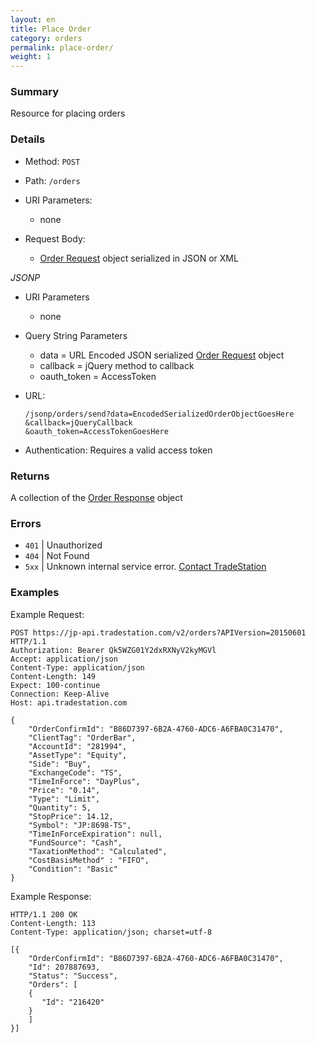 ```yaml
---
layout: en
title: Place Order
category: orders
permalink: place-order/
weight: 1
---
```


### Summary

Resource for placing orders

### Details

* Method: `POST`
* Path: `/orders`
* URI Parameters:

  * none
* Request Body:

  * [Order Request](../../objects/order) object serialized in JSON or XML

*JSONP*

* URI Parameters

  * none
* Query String Parameters
  * data = URL Encoded JSON serialized [Order Request](../../objects/order) object
  * callback = jQuery method to callback
  * oauth_token = AccessToken
* URL:

      /jsonp/orders/send?data=EncodedSerializedOrderObjectGoesHere
      &callback=jQueryCallback
      &oauth_token=AccessTokenGoesHere
* Authentication: Requires a valid access token

### Returns    

A collection of the [Order Response](../../objects/order-result) object

### Errors

* `401` | Unauthorized
* `404` | Not Found
* `5xx` | Unknown internal service error. [Contact TradeStation
](mailto:webapi@tradestation.com)

### Examples

Example Request:

    POST https://jp-api.tradestation.com/v2/orders?APIVersion=20150601 HTTP/1.1
    Authorization: Bearer Qk5WZG01Y2dxRXNyV2kyMGVl
    Accept: application/json
    Content-Type: application/json
    Content-Length: 149
    Expect: 100-continue
    Connection: Keep-Alive
    Host: api.tradestation.com
    
    {
        "OrderConfirmId": "B86D7397-6B2A-4760-ADC6-A6FBA0C31470",
        "ClientTag": "OrderBar",
        "AccountId": "281994",
        "AssetType": "Equity",
        "Side": "Buy",
        "ExchangeCode": "TS",
        "TimeInForce": "DayPlus",
        "Price": "0.14",
        "Type": "Limit",
        "Quantity": 5,
        "StopPrice": 14.12,
        "Symbol": "JP:8698-TS",
        "TimeInForceExpiration": null,
        "FundSource": "Cash",
        "TaxationMethod": "Calculated",
        "CostBasisMethod" : "FIFO",
        "Condition": "Basic"
    }

Example Response:

    HTTP/1.1 200 OK
    Content-Length: 113
    Content-Type: application/json; charset=utf-8
    
    [{
        "OrderConfirmId": "B86D7397-6B2A-4760-ADC6-A6FBA0C31470",
        "Id": 207887693,
        "Status": "Success",
        "Orders": [
        {
           "Id": "216420"
        }
        ]
    }]

